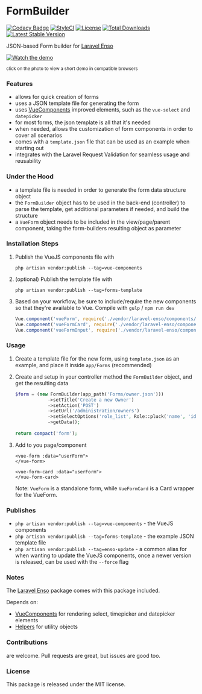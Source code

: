<!--h-->
# FormBuilder

[![Codacy Badge](https://api.codacy.com/project/badge/Grade/a3cf79a9ca584f08b3be0246cb488788)](https://www.codacy.com/app/laravel-enso/FormBuilder?utm_source=github.com&amp;utm_medium=referral&amp;utm_content=laravel-enso/FormBuilder&amp;utm_campaign=Badge_Grade)
[![StyleCI](https://styleci.io/repos/99695155/shield?branch=master)](https://styleci.io/repos/99695155)
[![License](https://poser.pugx.org/laravel-enso/formbuilder/license)](https://https://packagist.org/packages/laravel-enso/formbuilder)
[![Total Downloads](https://poser.pugx.org/laravel-enso/formbuilder/downloads)](https://packagist.org/packages/laravel-enso/formbuilder)
[![Latest Stable Version](https://poser.pugx.org/laravel-enso/formbuilder/version)](https://packagist.org/packages/laravel-enso/formbuilder)
<!--/h-->

JSON-based Form builder for [Laravel Enso](https://github.com/laravel-enso/Enso)

[![Watch the demo](https://laravel-enso.github.io/formbuilder/screenshots/Selection_109_thumb.png)](https://laravel-enso.github.io/formbuilder/videos/demo_01.webm)

<sup>click on the photo to view a short demo in compatible browsers</sup>

### Features
- allows for quick creation of forms
- uses a JSON template file for generating the form
- uses [VueComponents](https://github.com/laravel-enso/Enso) improved elements, such as the `vue-select` and `datepicker`
- for most forms, the json template is all that it's needed
- when needed, allows the customization of form components in order to cover all scenarios
- comes with a `template.json` file that can be used as an example when starting out
- integrates with the Laravel Request Validation for seamless usage and reusability

### Under the Hood
- a template file is needed in order to generate the form data structure object
- the `FormBuilder` object has to be used in the back-end (controller) to parse the template, get additional parameters if needed, and build the structure
- a `VueForm` object needs to be included in the view/page/parent component, taking the form-builders resulting object as parameter 

### Installation Steps

1. Publish the VueJS components file with 
    ```
    php artisan vendor:publish --tag=vue-components
    ```

2. (optional) Publish the template file with 
    ```
    php artisan vendor:publish --tag=forms-template
    ```

3. Based on your workflow, be sure to include/require the new components so that they're available to Vue. Compile with `gulp` / `npm run dev`

    ````js
    Vue.component('vueForm', require('./vendor/laravel-enso/components/vueforms/VueForm.vue'));
    Vue.component('vueFormCard', require('./vendor/laravel-enso/components/vueforms/VueFormCard.vue'));
    Vue.component('vueFormInput', require('./vendor/laravel-enso/components/vueforms/VueFormInput.vue'));
    ````

### Usage

1. Create a template file for the new form, using `template.json` as an example, and place it inside `app/Forms` (recommended)
2. Create and setup in your controller method the `FormBuilder` object, and get the resulting data

    ````php
    $form = (new FormBuilder(app_path('Forms/owner.json')))
                ->setTitle('Create a new Owner')
                ->setAction('POST')
                ->setUrl('/administration/owners')
                ->setSelectOptions('role_list', Role::pluck('name', 'id'))
                ->getData(); 
                
    return compact('form');
    ```` 

6. Add to you page/component

    ````
    <vue-form :data="userForm">
    </vue-form>
    
    <vue-form-card :data="userForm">
    </vue-form-card>
    ````

    Note: `VueForm` is a standalone form, while `VueFormCard` is a Card wrapper for the VueForm.

### Publishes

- `php artisan vendor:publish --tag=vue-components` - the VueJS components
- `php artisan vendor:publish --tag=forms-template` - the example JSON template file
- `php artisan vendor:publish --tag=enso-update` - a common alias for when wanting to update the VueJS components,
once a newer version is released, can be used with the `--force` flag

### Notes

The [Laravel Enso](https://github.com/laravel-enso/Enso) package comes with this package included.

Depends on:
- [VueComponents](https://github.com/laravel-enso/VueComponents) for rendering select, timepicker and datepicker elements 
- [Helpers](https://github.com/laravel-enso/VueComponents) for utility objects 


<!--h-->
### Contributions

are welcome. Pull requests are great, but issues are good too.

### License

This package is released under the MIT license.
<!--/h-->